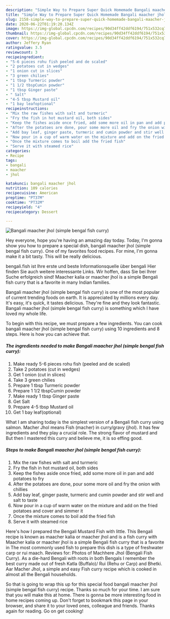 ```yaml
---
description: "Simple Way to Prepare Super Quick Homemade Bangali maacher jhol (simple bengal fish curry)"
title: "Simple Way to Prepare Super Quick Homemade Bangali maacher jhol (simple bengal fish curry)"
slug: 2158-simple-way-to-prepare-super-quick-homemade-bangali-maacher-jhol-simple-bengal-fish-curry
date: 2020-06-22T01:19:20.134Z
image: https://img-global.cpcdn.com/recipes/90d34ff42ddf6194/751x532cq70/bangali-maacher-jhol-simple-bengal-fish-curry-recipe-main-photo.jpg
thumbnail: https://img-global.cpcdn.com/recipes/90d34ff42ddf6194/751x532cq70/bangali-maacher-jhol-simple-bengal-fish-curry-recipe-main-photo.jpg
cover: https://img-global.cpcdn.com/recipes/90d34ff42ddf6194/751x532cq70/bangali-maacher-jhol-simple-bengal-fish-curry-recipe-main-photo.jpg
author: Jeffery Ryan
ratingvalue: 3.5
reviewcount: 3
recipeingredient:
- "5-6 pieces rohu fish peeled and de scaled"
- "2 potatoes cut in wedges"
- "1 onion cut in slices"
- "3 green chilies"
- "1 tbsp Turmeric powder"
- "1 1/2 tbspCumin powder"
- "1 tbsp Ginger paste"
- " Salt"
- "4-5 tbsp Mustard oil"
- "1 bay leafoptional"
recipeinstructions:
- "Mix the raw fishes with salt and turmeric"
- "Fry the fish in hot mustard oil, both sides"
- "Keep the fishes aside once fried, add some more oil in pan and add potatoes to fry"
- "After the potatoes are done, pour some more oil and fry the onion with chillies"
- "Add bay leaf, ginger paste, turmeric and cumin powder and stir well and salt to taste"
- "Now pour in a cup of warm water on the mixture and add on the fried potatoes and cover and simmer it"
- "Once the mixture comes to boil add the fried fish"
- "Serve it with steamed rice"
categories:
- Recipe
tags:
- bangali
- maacher
- jhol

katakunci: bangali maacher jhol 
nutrition: 109 calories
recipecuisine: American
preptime: "PT37M"
cooktime: "PT32M"
recipeyield: "4"
recipecategory: Dessert

---
```



![Bangali maacher jhol (simple bengal fish curry)](https://img-global.cpcdn.com/recipes/90d34ff42ddf6194/751x532cq70/bangali-maacher-jhol-simple-bengal-fish-curry-recipe-main-photo.jpg)

Hey everyone, hope you're having an amazing day today. Today, I'm gonna show you how to prepare a special dish, bangali maacher jhol (simple bengal fish curry). One of my favorites food recipes. For mine, I'm gonna make it a bit tasty. This will be really delicious.

bengali.fish ist Ihre erste und beste Informationsquelle über bengali Hier finden Sie auch weitere interessante Links. Wir hoffen, dass Sie bei Ihrer Suche erfolgreich sind! Maacher kalia or maacher jhol is a simple Bengali fish curry that is a favorite in many Indian families.

Bangali maacher jhol (simple bengal fish curry) is one of the most popular of current trending foods on earth. It is appreciated by millions every day. It's easy, it's quick, it tastes delicious. They're fine and they look fantastic. Bangali maacher jhol (simple bengal fish curry) is something which I have loved my whole life.


To begin with this recipe, we must prepare a few ingredients. You can cook bangali maacher jhol (simple bengal fish curry) using 10 ingredients and 8 steps. Here is how you can achieve that.

<!--inarticleads1-->

##### The ingredients needed to make Bangali maacher jhol (simple bengal fish curry):

1. Make ready 5-6 pieces rohu fish (peeled and de scaled)
1. Take 2 potatoes (cut in wedges)
1. Get 1 onion (cut in slices)
1. Take 3 green chilies
1. Prepare 1 tbsp Turmeric powder
1. Prepare 1 1/2 tbspCumin powder
1. Make ready 1 tbsp Ginger paste
1. Get  Salt
1. Prepare 4-5 tbsp Mustard oil
1. Get 1 bay leaf(optional)


What I am sharing today is the simplest version of a Bengali fish curry using salmon. Macher Jhol means Fish (macher) in curry/gravy (jhol). It has few ingredients and they play a crucial role. The strong flavor of mustard and But then I mastered this curry and believe me, it is so effing good. 

<!--inarticleads2-->

##### Steps to make Bangali maacher jhol (simple bengal fish curry):

1. Mix the raw fishes with salt and turmeric
1. Fry the fish in hot mustard oil, both sides
1. Keep the fishes aside once fried, add some more oil in pan and add potatoes to fry
1. After the potatoes are done, pour some more oil and fry the onion with chillies
1. Add bay leaf, ginger paste, turmeric and cumin powder and stir well and salt to taste
1. Now pour in a cup of warm water on the mixture and add on the fried potatoes and cover and simmer it
1. Once the mixture comes to boil add the fried fish
1. Serve it with steamed rice


Here&#39;s how I prepared the Bengali Mustard Fish with little. This Bengali recipe is known as maacher kalia or maacher jhol and is a fish curry with Maacher kalia or maacher jhol is a simple Bengali fish curry that is a favorite in The most commonly used fish to prepare this dish is a type of freshwater carp or rui maach. Reviews for: Photos of Machhere Jhol (Bengali Fish Curry). As a die-hard Bengali with roots in both Bengals I remember the best curry made out of fresh Katla (Buffalo)/ Rui (Rehu or Carp) and Bhetki. Aar Macher Jhol, a simple and easy Fish curry recipe which is cooked in almost all the Bengali households. 

So that is going to wrap this up for this special food bangali maacher jhol (simple bengal fish curry) recipe. Thanks so much for your time. I am sure that you will make this at home. There is gonna be more interesting food in home recipes coming up. Don't forget to bookmark this page in your browser, and share it to your loved ones, colleague and friends. Thanks again for reading. Go on get cooking!
